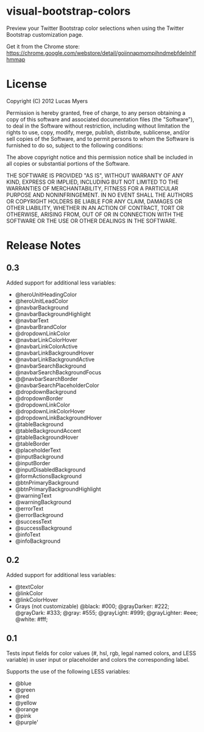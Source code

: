 # visual-bootstrap-colors 

Preview your Twitter Bootstrap color selections when using the Twitter Bootstrap customization page.

Get it from the Chrome store: https://chrome.google.com/webstore/detail/goiinnapmompihndmebfdelnhlfhmmap


# License

Copyright (C) 2012 Lucas Myers

Permission is hereby granted, free of charge, to any person obtaining a copy of this software and associated documentation files (the "Software"), to deal in the Software without restriction, including without limitation the rights to use, copy, modify, merge, publish, distribute, sublicense, and/or sell copies of the Software, and to permit persons to whom the Software is furnished to do so, subject to the following conditions:

The above copyright notice and this permission notice shall be included in all copies or substantial portions of the Software.

THE SOFTWARE IS PROVIDED "AS IS", WITHOUT WARRANTY OF ANY KIND, EXPRESS OR IMPLIED, INCLUDING BUT NOT LIMITED TO THE WARRANTIES OF MERCHANTABILITY, FITNESS FOR A PARTICULAR PURPOSE AND NONINFRINGEMENT. IN NO EVENT SHALL THE AUTHORS OR COPYRIGHT HOLDERS BE LIABLE FOR ANY CLAIM, DAMAGES OR OTHER LIABILITY, WHETHER IN AN ACTION OF CONTRACT, TORT OR OTHERWISE, ARISING FROM, OUT OF OR IN CONNECTION WITH THE SOFTWARE OR THE USE OR OTHER DEALINGS IN THE SOFTWARE.


# Release Notes

## 0.3

Added support for additional less variables:

* @heroUnitHeadingColor
* @heroUnitLeadColor
* @navbarBackground
* @navbarBackgroundHighlight
* @navbarText
* @navbarBrandColor
* @dropdownLinkColor
* @navbarLinkColorHover
* @navbarLinkColorActive
* @navbarLinkBackgroundHover
* @navbarLinkBackgroundActive
* @navbarSearchBackground
* @navbarSearchBackgroundFocus
* @@navbarSearchBorder
* @navbarSearchPlaceholderColor
* @dropdownBackground
* @dropdownBorder
* @dropdownLinkColor
* @dropdownLinkColorHover
* @dropdownLinkBackgroundHover
* @tableBackground
* @tableBackgroundAccent
* @tableBackgroundHover
* @tableBorder
* @placeholderText
* @inputBackground
* @inputBorder
* @inputDisabledBackground
* @formActionsBackground
* @btnPrimaryBackground
* @btnPrimaryBackgroundHighlight
* @warningText
* @warningBackground
* @errorText
* @errorBackground
* @successText
* @successBackground
* @infoText
* @infoBackground

## 0.2

Added support for additional less variables:

* @textColor
* @linkColor
* @linkColorHover
* Grays (not customizable)
    @black:                 #000;
    @grayDarker:            #222;
    @grayDark:              #333;
    @gray:                  #555;
    @grayLight:             #999;
    @grayLighter:           #eee;
    @white:                 #fff;

## 0.1

Tests input fields for color values (#, hsl, rgb, legal named colors, and LESS variable) in user input or placeholder and colors the corresponding label.

Supports the use of the following LESS variables:

* @blue
* @green
* @red
* @yellow
* @orange
* @pink
* @purple'